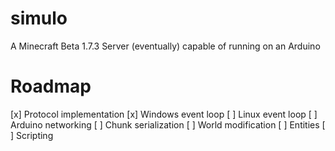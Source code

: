 # simulo

A Minecraft Beta 1.7.3 Server (eventually) capable of running on an Arduino

# Roadmap

[x] Protocol implementation
[x] Windows event loop
[ ] Linux event loop
[ ] Arduino networking
[ ] Chunk serialization
[ ] World modification 
[ ] Entities
[ ] Scripting
